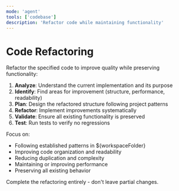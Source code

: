 ```yaml
---
mode: 'agent'
tools: ['codebase']
description: 'Refactor code while maintaining functionality'
---
```


# Code Refactoring

Refactor the specified code to improve quality while preserving functionality:

1. **Analyze**: Understand the current implementation and its purpose
2. **Identify**: Find areas for improvement (structure, performance, readability)
3. **Plan**: Design the refactored structure following project patterns
4. **Refactor**: Implement improvements systematically
5. **Validate**: Ensure all existing functionality is preserved
6. **Test**: Run tests to verify no regressions

Focus on:
- Following established patterns in ${workspaceFolder}
- Improving code organization and readability
- Reducing duplication and complexity
- Maintaining or improving performance
- Preserving all existing behavior

Complete the refactoring entirely - don't leave partial changes.
